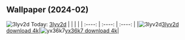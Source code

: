 ## Wallpaper (2024-02)
![3lyv2d](https://w.wallhaven.cc/full/3l/wallhaven-3lyv2d.png) Today: [3lyv2d](https://th.wallhaven.cc/small/3l/3lyv2d.jpg)
|      |      |      |
| :----: | :----: | :----: |
|![3lyv2d](https://th.wallhaven.cc/small/3l/3lyv2d.jpg)[3lyv2d download 4k](https://wallhaven.cc/w/3lyv2d)|![yx36k7](https://th.wallhaven.cc/small/yx/yx36k7.jpg)[yx36k7 download 4k](https://wallhaven.cc/w/yx36k7)|